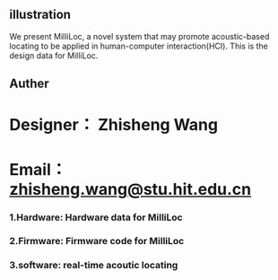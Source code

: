 ## illustration
We present MilliLoc, a novel system that may promote acoustic-based locating to be applied in human-computer interaction(HCI). This is the design data for MilliLoc.


## Auther
#  Designer： Zhisheng Wang 
#  Email：zhisheng.wang@stu.hit.edu.cn


### 1.Hardware: Hardware data for MilliLoc

### 2.Firmware: Firmware code for MilliLoc

### 3.software: real-time acoutic locating 

